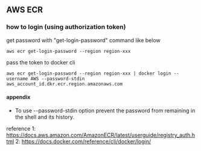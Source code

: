 ## AWS ECR
### how to login (using authorization token)
get password with "get-login-password" command like below

``` shell
aws ecr get-login-password --region region-xxx
```
pass the token to docker cli

``` shell
aws ecr get-login-password --region region-xxx | docker login --username AWS --password-stdin aws_account_id.dkr.ecr.region.amazonaws.com
```
#### appendix
 - To use --password-stdin option prevent the password from remaining in the shell and its history.


reference
1: https://docs.aws.amazon.com/AmazonECR/latest/userguide/registry_auth.html
2: https://docs.docker.com/reference/cli/docker/login/